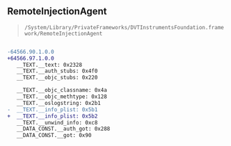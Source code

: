## RemoteInjectionAgent

> `/System/Library/PrivateFrameworks/DVTInstrumentsFoundation.framework/RemoteInjectionAgent`

```diff

-64566.90.1.0.0
+64566.97.1.0.0
   __TEXT.__text: 0x2328
   __TEXT.__auth_stubs: 0x4f0
   __TEXT.__objc_stubs: 0x220

   __TEXT.__objc_classname: 0x4a
   __TEXT.__objc_methtype: 0x128
   __TEXT.__oslogstring: 0x2b1
-  __TEXT.__info_plist: 0x5b1
+  __TEXT.__info_plist: 0x5b2
   __TEXT.__unwind_info: 0xc8
   __DATA_CONST.__auth_got: 0x288
   __DATA_CONST.__got: 0x90

```
